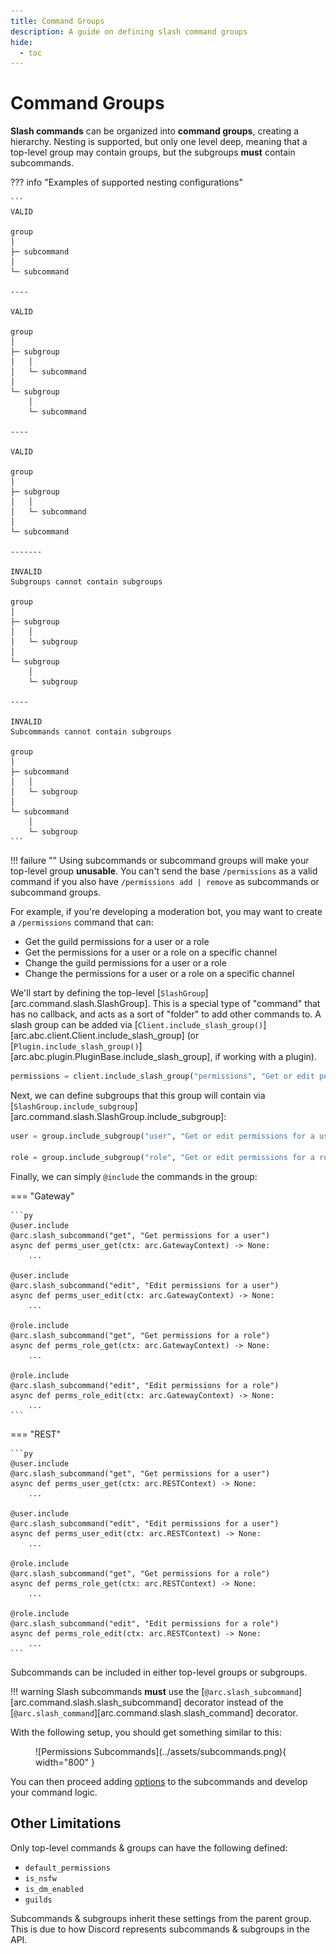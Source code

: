```yaml
---
title: Command Groups
description: A guide on defining slash command groups
hide:
  - toc
---
```


# Command Groups

**Slash commands** can be organized into **command groups**, creating a hierarchy. Nesting is supported, but only one level deep, meaning that a top-level group may contain groups, but the subgroups **must** contain subcommands.

??? info "Examples of supported nesting configurations"

    ```
    VALID

    group
    │
    ├─ subcommand
    │
    └─ subcommand

    ----

    VALID

    group
    │
    ├─ subgroup
    │   │
    │   └─ subcommand
    │
    └─ subgroup
        │
        └─ subcommand

    ----

    VALID

    group
    │
    ├─ subgroup
    │   │
    │   └─ subcommand
    │
    └─ subcommand

    -------

    INVALID
    Subgroups cannot contain subgroups

    group
    │
    ├─ subgroup
    │   │
    │   └─ subgroup
    │
    └─ subgroup
        │
        └─ subgroup

    ----

    INVALID
    Subcommands cannot contain subgroups

    group
    │
    ├─ subcommand
    │   │
    │   └─ subgroup
    │
    └─ subcommand
        │
        └─ subgroup
    ```

!!! failure ""
    Using subcommands or subcommand groups will make your top-level group **unusable**. You can't send the base `/permissions` as a valid command if you also have `/permissions add | remove` as subcommands or subcommand groups.

For example, if you're developing a moderation bot, you may want to create a `/permissions` command that can:

- Get the guild permissions for a user or a role
- Get the permissions for a user or a role on a specific channel
- Change the guild permissions for a user or a role
- Change the permissions for a user or a role on a specific channel

We'll start by defining the top-level [`SlashGroup`][arc.command.slash.SlashGroup]. This is a special type of "command" that has no
callback, and acts as a sort of "folder" to add other commands to. A slash group can be added via [`Client.include_slash_group()`][arc.abc.client.Client.include_slash_group] (or [`Plugin.include_slash_group()`][arc.abc.plugin.PluginBase.include_slash_group], if working with a plugin).

```py
permissions = client.include_slash_group("permissions", "Get or edit permissions for a user or role")
```

Next, we can define subgroups that this group will contain via [`SlashGroup.include_subgroup`][arc.command.slash.SlashGroup.include_subgroup]:

```py
user = group.include_subgroup("user", "Get or edit permissions for a user")

role = group.include_subgroup("role", "Get or edit permissions for a role")
```

Finally, we can simply `@include` the commands in the group:

=== "Gateway"

    ```py
    @user.include
    @arc.slash_subcommand("get", "Get permissions for a user")
    async def perms_user_get(ctx: arc.GatewayContext) -> None:
        ...

    @user.include
    @arc.slash_subcommand("edit", "Edit permissions for a user")
    async def perms_user_edit(ctx: arc.GatewayContext) -> None:
        ...

    @role.include
    @arc.slash_subcommand("get", "Get permissions for a role")
    async def perms_role_get(ctx: arc.GatewayContext) -> None:
        ...

    @role.include
    @arc.slash_subcommand("edit", "Edit permissions for a role")
    async def perms_role_edit(ctx: arc.GatewayContext) -> None:
        ...
    ```

=== "REST"

    ```py
    @user.include
    @arc.slash_subcommand("get", "Get permissions for a user")
    async def perms_user_get(ctx: arc.RESTContext) -> None:
        ...

    @user.include
    @arc.slash_subcommand("edit", "Edit permissions for a user")
    async def perms_user_edit(ctx: arc.RESTContext) -> None:
        ...

    @role.include
    @arc.slash_subcommand("get", "Get permissions for a role")
    async def perms_role_get(ctx: arc.RESTContext) -> None:
        ...

    @role.include
    @arc.slash_subcommand("edit", "Edit permissions for a role")
    async def perms_role_edit(ctx: arc.RESTContext) -> None:
        ...
    ```

Subcommands can be included in either top-level groups or subgroups.

!!! warning
    Slash subcommands **must** use the [`@arc.slash_subcommand`][arc.command.slash.slash_subcommand] decorator
    instead of the [`@arc.slash_command`][arc.command.slash.slash_command] decorator.

With the following setup, you should get something similar to this:

<figure markdown>
  ![Permissions Subcommands](../assets/subcommands.png){ width="800" }
  <figcaption></figcaption>
</figure>

You can then proceed adding [options](./options.md) to the subcommands and develop your command logic.

## Other Limitations

Only top-level commands & groups can have the following defined:

- `default_permissions`
- `is_nsfw`
- `is_dm_enabled`
- `guilds`

Subcommands & subgroups inherit these settings from the parent group. This is due to how Discord represents subcommands & subgroups in the API.

